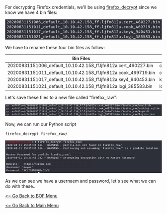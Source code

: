 For decrypting Firefox credentials, we'll be using [firefox_decrypt](https://github.com/unode/firefox_decrypt) since we know we have 4 bin files:

![Bin Files](binFiles.png)

We have to rename these four bin files as follow:

Bin Files | New Name
--------- | ---------
20200831151006_default_10.10.42.158_ff.ljfn812a.cert_460227.bin | cert9.db
20200831151011_default_10.10.42.158_ff.ljfn812a.cook_469719.bin | cookies.sqlite
20200831151017_default_10.10.42.158_ff.ljfn812a.key4_940453.bin | key4.db
20200831151021_default_10.10.42.158_ff.ljfn812a.logi_385583.bin | logins.json

Let's save these files to a new file called "firefox_raw":

![Firefox_Raw](firefoxRaw.png)

Now, we can run our Python script
```
firefox_decrypt firefox_raw/
```
![Firefox_Creds](firefoxCreds.png)

As we can see we have a usernaem and password, let's see what we can do with these..

[<= Go Back to BOF Menu](bufferoverflows.md)

[<= Go Back to Main Menu](index.md)
